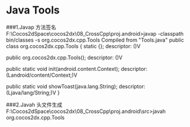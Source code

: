 # Java Tools

###1.Javap 方法签名
F:\Cocos2dSpace\cocos2dx\08_CrossCpp\proj.android>javap -classpath bin/classes -s org.cocos2dx.cpp.Tools
Compiled from "Tools.java"
public class org.cocos2dx.cpp.Tools {
  static {};
    descriptor: ()V

  public org.cocos2dx.cpp.Tools();
    descriptor: ()V

  public static void init(android.content.Context);
    descriptor: (Landroid/content/Context;)V

  public static void showToast(java.lang.String);
    descriptor: (Ljava/lang/String;)V
}


###2.Javah 头文件生成
F:\Cocos2dSpace\cocos2dx\08_CrossCpp\proj.android\src>javah org.cocos2dx.cpp.Tools

